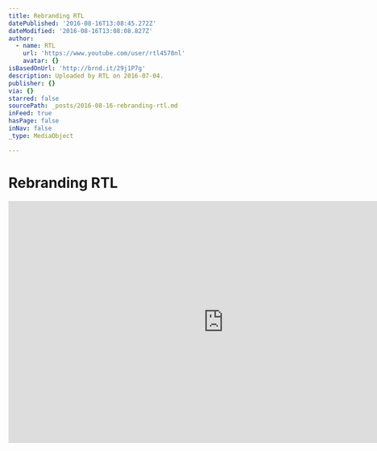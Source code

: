 ```yaml
---
title: Rebranding RTL
datePublished: '2016-08-16T13:08:45.272Z'
dateModified: '2016-08-16T13:08:08.827Z'
author:
  - name: RTL
    url: 'https://www.youtube.com/user/rtl4578nl'
    avatar: {}
isBasedOnUrl: 'http://brnd.it/29j1P7g'
description: Uploaded by RTL on 2016-07-04.
publisher: {}
via: {}
starred: false
sourcePath: _posts/2016-08-16-rebranding-rtl.md
inFeed: true
hasPage: false
inNav: false
_type: MediaObject

---
```

# Rebranding RTL

<iframe src="http://cdn.embedly.com/widgets/media.html?src=https%3A%2F%2Fwww.youtube.com%2Fembed%2FQQqBp2nW8ns%3Ffeature%3Doembed&amp;url=http%3A%2F%2Fwww.youtube.com%2Fwatch%3Fv%3DQQqBp2nW8ns&amp;image=https%3A%2F%2Fi.ytimg.com%2Fvi%2FQQqBp2nW8ns%2Fhqdefault.jpg&amp;key=b7d04c9b404c499eba89ee7072e1c4f7&amp;type=text%2Fhtml&amp;schema=youtube" width="854" height="480" scrolling="no" frameborder="0" allowfullscreen="" style=""></iframe>